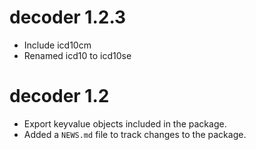 # decoder 1.2.3

* Include icd10cm
* Renamed icd10 to icd10se


# decoder 1.2

* Export keyvalue objects included in the package.
* Added a `NEWS.md` file to track changes to the package.
